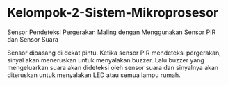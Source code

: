 # Kelompok-2-Sistem-Mikroprosesor
Sensor Pendeteksi Pergerakan Maling dengan Menggunakan Sensor PIR dan Sensor Suara


Sensor dipasang di dekat pintu. Ketika sensor PIR mendeteksi pergerakan, sinyal akan meneruskan untuk menyalakan buzzer. Lalu buzzer yang mengeluarkan suara akan dideteksi oleh sensor suara dan sinyalnya akan diteruskan untuk menyalakan LED atau semua lampu rumah.
